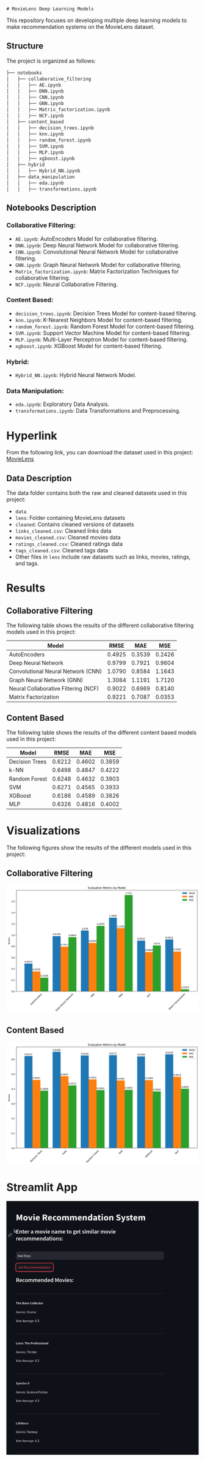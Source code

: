     # MovieLens Deep Learning Models

This repository focuses on developing multiple deep learning models to make recommendation systems on the MovieLens dataset.

## Structure

The project is organized as follows:
```
├── notebooks
│   ├── collaborative_filtering
│   │   ├── AE.ipynb
│   │   ├── DNN.ipynb
│   │   ├── CNN.ipynb
│   │   ├── GNN.ipynb
│   │   ├── Matrix_factorization.ipynb
│   │   ├── NCF.ipynb
│   ├── content_based
│   │   ├── decision_trees.ipynb
│   │   ├── knn.ipynb
│   │   ├── random_forest.ipynb
│   │   ├── SVM.ipynb
│   │   ├── MLP.ipynb
│   │   ├── xgboost.ipynb
│   ├── hybrid
│   │   ├── Hybrid_NN.ipynb
│   ├── data_manipulation
│   │   ├── eda.ipynb
│   │   ├── transformations.ipynb
```


## Notebooks Description

### Collaborative Filtering:
- `AE.ipynb`: AutoEncoders Model for collaborative filtering.
- `DNN.ipynb`: Deep Neural Network Model for collaborative filtering.
- `CNN.ipynb`: Convolutional Neural Network Model for collaborative filtering.
- `GNN.ipynb`: Graph Neural Network Model for collaborative filtering.
- `Matrix_factorization.ipynb`: Matrix Factorization Techniques for collaborative filtering.
- `NCF.ipynb`: Neural Collaborative Filtering.

### Content Based:
- `decision_trees.ipynb`: Decision Trees Model for content-based filtering.
- `knn.ipynb`: K-Nearest Neighbors Model for content-based filtering.
- `random_forest.ipynb`: Random Forest Model for content-based filtering.
- `SVM.ipynb`: Support Vector Machine Model for content-based filtering.
- `MLP.ipynb`: Multi-Layer Perceptron Model for content-based filtering.
- `xgboost.ipynb`: XGBoost Model for content-based filtering.

### Hybrid:
- `Hybrid_NN.ipynb`: Hybrid Neural Network Model.

### Data Manipulation:
- `eda.ipynb`: Exploratory Data Analysis.
- `transformations.ipynb`: Data Transformations and Preprocessing.


# Hyperlink
From the following link, you can download the dataset used in this project:
[MovieLens](https://www.kaggle.com/datasets/rounakbanik/the-movies-dataset)

## Data Description

The data folder contains both the raw and cleaned datasets used in this project:
- `data`
- `lens`: Folder containing MovieLens datasets
- `cleaned`: Contains cleaned versions of datasets
- `links_cleaned.csv`: Cleaned links data
- `movies_cleaned.csv`: Cleaned movies data
- `ratings_cleaned.csv`: Cleaned ratings data
- `tags_cleaned.csv`: Cleaned tags data
- Other files in `lens` include raw datasets such as links, movies, ratings, and tags.



# Results

## Collaborative Filtering

The following table shows the results of the different collaborative filtering models used in this project:

| Model                                | RMSE   | MAE    | MSE    |
|--------------------------------------|--------|--------|--------|
| AutoEncoders                         | 0.4925 | 0.3539 | 0.2426 |
| Deep Neural Network                  | 0.9799 | 0.7921 | 0.9604 |
| Convolutional Neural Network (CNN)   | 1.0790 | 0.8584 | 1.1643 |
| Graph Neural Network (GNN)           | 1.3084 | 1.1191 | 1.7120 |
| Neural Collaborative Filtering (NCF) | 0.9022 | 0.6969 | 0.8140 |
| Matrix Factorization                 | 0.9221 | 0.7087 | 0.0353 |


## Content Based    

The following table shows the results of the different content based models used in this project:

| Model          | RMSE   | MAE    | MSE    |
|----------------|--------|--------|--------|
| Decision Trees | 0.6212 | 0.4602 | 0.3859 |
| k-NN           | 0.6498 | 0.4847 | 0.4222 |
| Random Forest  | 0.6248 | 0.4632 | 0.3903 |
| SVM            | 0.6271 | 0.4565 | 0.3933 |
| XGBoost        | 0.6186 | 0.4589 | 0.3826 |
| MLP            | 0.6326 | 0.4816 | 0.4002 |


# Visualizations

The following figures show the results of the different models used in this project:

## Collaborative Filtering
![](./metrics/collaborative_filtering_metrics.png)

## Content Based  
![](./metrics/content_based_metrics.png)

# Streamlit App
![](./metrics/streamlit_app.png)